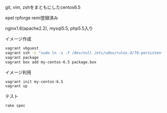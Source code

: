 git, vim, zshをまともにしたcentos6.5

epel rpforge remi登録済み

nginx1.6(apache2.2), mysql5.5, php5.5入り

イメージ作成
```sh
vagrant vbguest
vagrant ssh -c "sudo ln -s -f /dev/null /etc/udev/rules.d/70-persistent-net.rules"
vagrant package
vagrant box add my-centos-6.5 package.box
```

イメージ利用
```sh
vagrant init my-centos-6.5
vagrant up
```

テスト
```sh
rake spec
```
